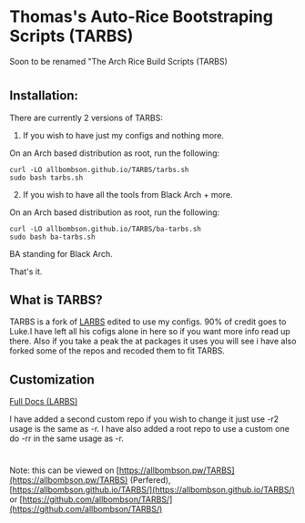 # Thomas's Auto-Rice Bootstraping Scripts (TARBS)
Soon to be renamed "The Arch Rice Build Scripts (TARBS)

#

## Installation:
There are currently 2 versions of TARBS:

1. If you wish to have just my configs and nothing more.

On an Arch based distribution as root, run the following:

```
curl -LO allbombson.github.io/TARBS/tarbs.sh
sudo bash tarbs.sh
```
2. If you wish to have all the tools from Black Arch + more.

On an Arch based distribution as root, run the following:

```
curl -LO allbombson.github.io/TARBS/ba-tarbs.sh
sudo bash ba-tarbs.sh
```
BA standing for Black Arch.


That's it.

## What is TARBS?

TARBS is a fork of [LARBS](https://github.com/lukesmithxyz/LARBS) edited to use my configs. 90% of credit goes to Luke.I have left all his cofigs alone in here so if you want more info read up there.
Also if you take a peak the at packages it uses you will see i have also forked some of the repos and recoded them to fit TARBS.
## Customization
[Full Docs (LARBS)](https://github.com/allbombson/TARBS/tree/master/LARBS)

I have added a second custom repo if you wish to change it just use -r2 usage is the same as -r. I have also added a root repo to use a custom one do -rr in the same usage as -r.
#
Note: this can be viewed on [https://allbombson.pw/TARBS](https://allbombson.pw/TARBS) (Perfered), [https://allbombson.github.io/TARBS/](https://allbombson.github.io/TARBS/) or [https://github.com/allbombson/TARBS/](https://github.com/allbombson/TARBS/) 

